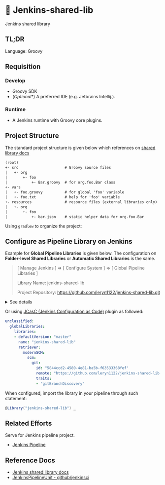 # 🤖 Jenkins-shared-lib

Jenkins shared library

## TL;DR

Language: Groovy

## Requisition

### Develop

- Groovy SDK
- (*Optional**) A preferred IDE (e.g. Jetbrains Intellij.).

### Runtime

- A Jenkins runtime with Groovy core plugins.

## Project Structure

The standard project structure is given below which references on [shared library docs](https://www.jenkins.io/doc/book/pipeline/shared-libraries)

```plaintext
(root)
+- src                     # Groovy source files
|   +- org
|       +- foo
|           +- Bar.groovy  # for org.foo.Bar class
+- vars 
|   +- foo.groovy          # for global 'foo' variable
|   +- foo.txt             # help for 'foo' variable
+- resources               # resource files (external libraries only)
|   +- org
|       +- foo
|           +- bar.json    # static helper data for org.foo.Bar
```

Using `gradlew` to organize the project:

## Configure as Pipeline Library on Jenkins

Example for **Global Pipeline Libraries** is given below.
The configuration on **Folder-level Shared Libraries** or **Automatic Shared Libraries**
is the same.

> 
> [ Manage Jenkins ] => [ Configure System ] => [ Global Pipeline Libraries ]
> 
> Library Name: jenkins-shared-lib
> 
> Project Repository: https://github.com/leryn1122/jenkins-shared-lib.git
>

<details>
<summary>See details</summary>
<div>

![img](./assets/JenkinsLibraryConfiguration.png)

</div>
</details>

Or using [JCasC (Jenkins Configuration as Code)](https://www.jenkins.io/projects/jcasc/) plugin as followed:

```yaml
unclassified:
  globalLibraries:
    libraries:
    - defaultVersion: "master"
      name: "jenkins-shared-lib"
      retriever:
        modernSCM:
          scm:
            git:
              id: "5844ccd2-4580-4e81-ba5b-f63533368fef"
              remote: "https://github.com/leryn1122/jenkins-shared-lib.git"
              traits:
              - "gitBranchDiscovery"
```

When configured, import the library in your pipeline through such statement:

```groovy
@Library("jenkins-shared-lib") _
```

## Related Efforts

Serve for Jenkins pipeline project.

- [Jenkins Pipeline](https://github.com/leryn1122/jenkins-pipeline)

## Reference Docs

- [Jenkins shared library docs](https://www.jenkins.io/doc/book/pipeline/shared-libraries)
- [JenkinsPipelineUnit - github/jenkinsci](https://github.com/jenkinsci/JenkinsPipelineUnit)
